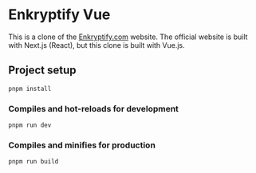 # Enkryptify Vue

This is a clone of the [Enkryptify.com](https://enkryptify.com) website. The official website is built with Next.js (React), but this clone is built with Vue.js.

## Project setup

```
pnpm install
```

### Compiles and hot-reloads for development

```
pnpm run dev
```

### Compiles and minifies for production

```
pnpm run build
```
